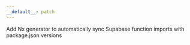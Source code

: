 ```yaml
---
__default__: patch
---
```


Add Nx generator to automatically sync Supabase function imports with package.json versions
